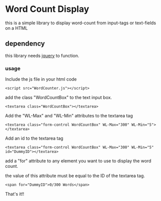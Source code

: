 # Word Count Display

this is a simple library to display word-count from input-tags or text-fields on a HTML 

## dependency

this library needs [jquery](https://jquery.com/) to function. 

### usage

Include the js file in your html code

	<script src="WordCounter.js"></script>

add the class "WordCountBox" to the text input box.

	<textarea class="WordCountBox"></textarea>

Add the  "WL-Max" and "WL-Min" attributes to the textarea tag

	<textarea class="form-control WordCountBox" WL-Max="300" WL-Min="5"></textarea>

Add an id to the textarea tag

	<textarea class="form-control WordCountBox" WL-Max="300" WL-Min="5" id="DummyID"></textarea>

add a "for" attribute to any element you want to use to display the word count. 

the value of this attribute must be equal to the ID of the textarea tag.

	<span for="DummyID">0/300 Words</span>


That's it!! 
